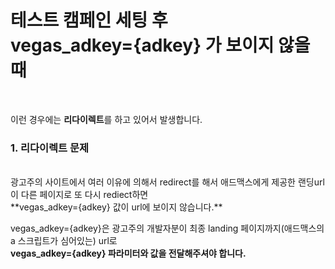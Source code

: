 # 테스트 캠페인 세팅 후 <br> vegas_adkey={adkey} 가 보이지 않을 때
<br>

이런 경우에는 **리다이렉트**를 하고 있어서 발생합니다.

### 1. 리다이렉트 문제
<br>
광고주의 사이트에서 여러 이유에 의해서 redirect를 해서 애드맥스에게 제공한 랜딩url이 다른 페이지로 또 다시 rediect하면 <br>
**vegas_adkey={adkey} 값이 url에 보이지 않습니다.**

 vegas_adkey={adkey}은 광고주의 개발자분이 최종 landing 페이지까지(애드맥스의 a 스크립트가 심어있는) url로<br>
 **vegas_adkey={adkey} 파라미터와 값을 전달해주셔야 합니다.**
<br><br><br><br>

